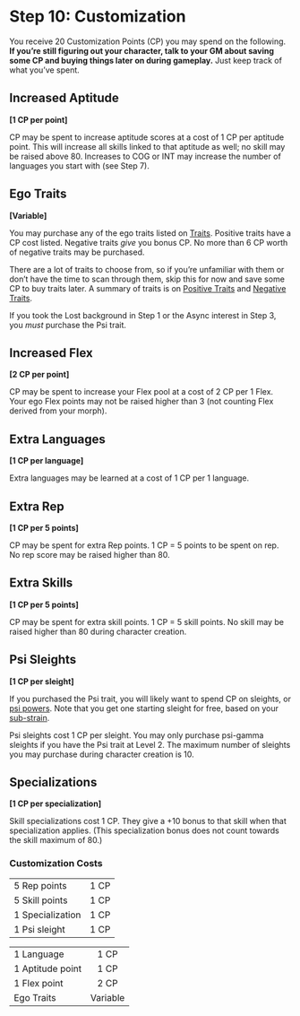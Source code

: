 # Step 10: Customization

You receive 20 Customization Points (CP) you may spend on the following. **If you’re still figuring out your character, talk to your GM about saving some CP and buying things later on during gameplay.** Just keep track of what you’ve spent.

## Increased Aptitude

**\[1&nbsp;CP per point\]**

CP may be spent to increase aptitude scores at a cost of 1&nbsp;CP per aptitude point. This will increase all skills linked to that aptitude as well; no skill may be raised above 80. Increases to COG or INT may increase the number of languages you start with (see Step 7).

## Ego Traits

**\[Variable\]**

You may purchase any of the ego traits listed on [Traits](28-traits.md). Positive traits have a CP cost listed. Negative traits _give_ you bonus CP. No more than 6&nbsp;CP worth of negative traits may be purchased.

There are a lot of traits to choose from, so if you’re unfamiliar with them or don’t have the time to scan through them, skip this for now and save some CP to buy traits later. A summary of traits is on [Positive Traits](28-traits.md#positive-traits) and [Negative Traits](28-traits.md#negative-traits).

If you took the Lost background in Step 1 or the Async interest in Step 3, you _must_ purchase the Psi trait.

## Increased Flex

**\[2&nbsp;CP per point\]**

CP may be spent to increase your Flex pool at a cost of 2&nbsp;CP per 1 Flex. Your ego Flex points may not be raised higher than 3 (not counting Flex derived from your morph).

## Extra Languages

**\[1&nbsp;CP per language\]**

Extra languages may be learned at a cost of 1&nbsp;CP per 1 language.

## Extra Rep

**\[1&nbsp;CP per 5 points\]**

CP may be spent for extra Rep points. 1&nbsp;CP = 5 points to be spent on rep. No rep score may be raised higher than 80.

## Extra Skills

**\[1&nbsp;CP per 5 points\]**

CP may be spent for extra skill points. 1&nbsp;CP = 5 skill points. No skill may be raised higher than 80 during character creation.

## Psi Sleights

**\[1&nbsp;CP per sleight\]**

If you purchased the Psi trait, you will likely want to spend CP on sleights, or [psi powers](../14/06-psi-sleight-summaries.md). Note that you get one starting sleight for free, based on your [sub-strain](../14/02-watts-macleod-sub-strains.md).

Psi sleights cost 1&nbsp;CP per sleight. You may only purchase psi-gamma sleights if you have the Psi trait at Level 2. The maximum number of sleights you may purchase during character creation is 10.

## Specializations

**\[1&nbsp;CP per specialization\]**

Skill specializations cost 1&nbsp;CP. They give a +10 bonus to that skill when that specialization applies. (This specialization bonus does not count towards the skill maximum of 80.)

<!-- CLEANED blockquote class="table" -->

### Customization Costs

<!-- CLEANED div class="smart-columns" -->
<!-- CLEANED div -->

|                  |           |
| :--------------- | :-------: |
| 5 Rep points     | 1&nbsp;CP |
| 5 Skill points   | 1&nbsp;CP |
| 1 Specialization | 1&nbsp;CP |
| 1 Psi sleight    | 1&nbsp;CP |

<!-- CLEANED div --><!-- CLEANED /div -->

|                  |           |
| :--------------- | :-------: |
| 1 Language       | 1&nbsp;CP |
| 1 Aptitude point | 1&nbsp;CP |
| 1 Flex point     | 2&nbsp;CP |
| Ego Traits       | Variable  |

<!-- CLEANED /div --><!-- CLEANED /div -->

<!-- CLEANED /blockquote -->
